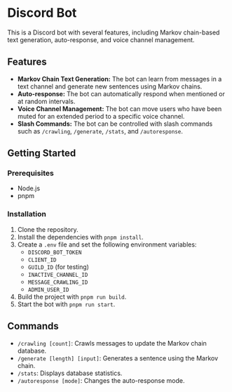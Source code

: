 # Discord Bot

This is a Discord bot with several features, including Markov chain-based text generation, auto-response, and voice channel management.

## Features

- **Markov Chain Text Generation:** The bot can learn from messages in a text channel and generate new sentences using Markov chains.
- **Auto-response:** The bot can automatically respond when mentioned or at random intervals.
- **Voice Channel Management:** The bot can move users who have been muted for an extended period to a specific voice channel.
- **Slash Commands:** The bot can be controlled with slash commands such as `/crawling`, `/generate`, `/stats`, and `/autoresponse`.

## Getting Started

### Prerequisites

- Node.js
- pnpm

### Installation

1. Clone the repository.
2. Install the dependencies with `pnpm install`.
3. Create a `.env` file and set the following environment variables:
   - `DISCORD_BOT_TOKEN`
   - `CLIENT_ID`
   - `GUILD_ID` (for testing)
   - `INACTIVE_CHANNEL_ID`
   - `MESSAGE_CRAWLING_ID`
   - `ADMIN_USER_ID`
4. Build the project with `pnpm run build`.
5. Start the bot with `pnpm run start`.

## Commands

- `/crawling [count]`: Crawls messages to update the Markov chain database.
- `/generate [length] [input]`: Generates a sentence using the Markov chain.
- `/stats`: Displays database statistics.
- `/autoresponse [mode]`: Changes the auto-response mode.
